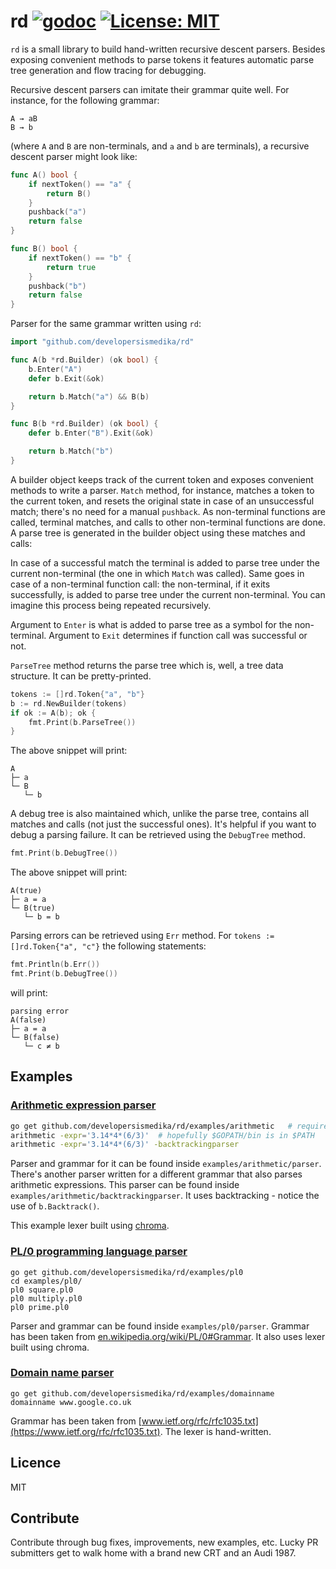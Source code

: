 # rd [![godoc](https://godoc.org/github.com/developersismedika/rd?status.svg)](https://godoc.org/github.com/developersismedika/rd) [![License: MIT](https://img.shields.io/badge/License-MIT-yellow.svg)](https://opensource.org/licenses/MIT)

`rd` is a small library to build hand-written recursive descent parsers. Besides exposing convenient methods to parse tokens it features automatic parse tree generation and flow tracing for debugging.

Recursive descent parsers can imitate their grammar quite well. For instance, for the following grammar:

```
A → aB
B → b
```

(where `A` and `B` are non-terminals, and `a` and `b` are terminals), a recursive descent parser might look like:

```go
func A() bool {
    if nextToken() == "a" {
        return B()
    }
    pushback("a")
    return false
}

func B() bool {
    if nextToken() == "b" {
        return true
    }
    pushback("b")
    return false
}
```

Parser for the same grammar written using `rd`:

```go
import "github.com/developersismedika/rd"

func A(b *rd.Builder) (ok bool) {
    b.Enter("A")
    defer b.Exit(&ok)

    return b.Match("a") && B(b)
}

func B(b *rd.Builder) (ok bool) {
    defer b.Enter("B").Exit(&ok)

    return b.Match("b")
}
```

A builder object keeps track of the current token and exposes convenient methods to write a parser. `Match` method, for instance, matches a token to the current token, and resets the original state in case of an unsuccessful match; there's no need for a manual `pushback`. As non-terminal functions are called, terminal matches, and calls to other non-terminal functions are done. A parse tree is generated in the builder object using these matches and calls:

In case of a successful match the terminal is added to parse tree under the current non-terminal (the one in which `Match` was called). Same goes in case of a non-terminal function call: the non-terminal, if it exits successfully, is added to parse tree under the current non-terminal. You can imagine this process being repeated recursively.

Argument to `Enter` is what is added to parse tree as a symbol for the non-terminal. Argument to `Exit` determines if function call was successful or not.

`ParseTree` method returns the parse tree which is, well, a tree data structure. It can be pretty-printed.

```go
tokens := []rd.Token{"a", "b"}
b := rd.NewBuilder(tokens)
if ok := A(b); ok {
    fmt.Print(b.ParseTree())
}
```

The above snippet will print:

```
A
├─ a
└─ B
   └─ b
```

A debug tree is also maintained which, unlike the parse tree, contains all matches and calls (not just the successful ones). It's helpful if you want to debug a parsing failure. It can be retrieved using the `DebugTree` method.

```go
fmt.Print(b.DebugTree())
```

The above snippet will print:

```
A(true)
├─ a = a
└─ B(true)
   └─ b = b
```

Parsing errors can be retrieved using `Err` method. For `tokens := []rd.Token{"a", "c"}` the following statements:

```go
fmt.Println(b.Err())
fmt.Print(b.DebugTree())
```

will print:

```
parsing error
A(false)
├─ a = a
└─ B(false)
   └─ c ≠ b
```


## Examples

### [Arithmetic expression parser](examples/arithmetic)

```bash
go get github.com/developersismedika/rd/examples/arithmetic   # requires go modules support (go1.11+)
arithmetic -expr='3.14*4*(6/3)'  # hopefully $GOPATH/bin is in $PATH
arithmetic -expr='3.14*4*(6/3)' -backtrackingparser
```

Parser and grammar for it can be found inside `examples/arithmetic/parser`. There's another parser written for a different grammar that also parses arithmetic expressions. This parser can be found inside `examples/arithmetic/backtrackingparser`. It uses backtracking - notice the use of `b.Backtrack()`.

This example lexer built using [chroma](https://github.com/alecthomas/chroma).


### [PL/0 programming language parser](examples/pl0)

```
go get github.com/developersismedika/rd/examples/pl0
cd examples/pl0/
pl0 square.pl0
pl0 multiply.pl0
pl0 prime.pl0
```

Parser and grammar can be found inside `examples/pl0/parser`. Grammar has been taken from [en.wikipedia.org/wiki/PL/0#Grammar](https://en.wikipedia.org/wiki/PL/0#Grammar). It also uses lexer built using chroma.

### [Domain name parser](examples/domainname)

```
go get github.com/developersismedika/rd/examples/domainname
domainname www.google.co.uk
```

Grammar has been taken from [www.ietf.org/rfc/rfc1035.txt](https://www.ietf.org/rfc/rfc1035.txt). The lexer is hand-written.

## Licence

MIT

## Contribute

Contribute through bug fixes, improvements, new examples, etc. Lucky PR submitters get to walk home with a brand new CRT and an Audi 1987.
